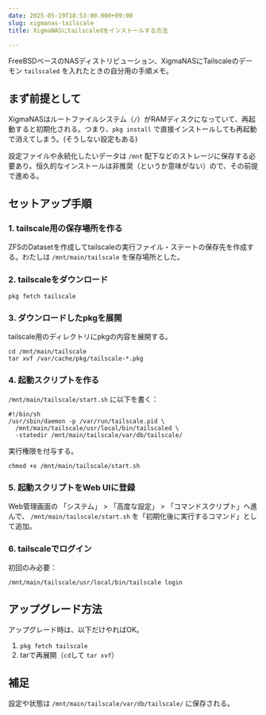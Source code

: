 ```yaml
---
date: 2025-05-19T18:53:00.000+09:00
slug: xigmanas-tailscale
title: XigmaNASにtailscaledをインストールする方法

---
```


FreeBSDベースのNASディストリビューション、XigmaNASにTailscaleのデーモン `tailscaled` を入れたときの自分用の手順メモ。


## まず前提として


XigmaNASはルートファイルシステム（`/`）がRAMディスクになっていて、再起動すると初期化される。つまり、`pkg install` で直接インストールしても再起動で消えてしまう。(そうしない設定もある)


設定ファイルや永続化したいデータは `/mnt` 配下などのストレージに保存する必要あり。恒久的なインストールは非推奨（というか意味がない）ので、その前提で進める。


## セットアップ手順


### 1. tailscale用の保存場所を作る


ZFSのDatasetを作成してtailscaleの実行ファイル・ステートの保存先を作成する。わたしは `/mnt/main/tailscale` を保存場所とした。


### 2. tailscaleをダウンロード


```text
pkg fetch tailscale
```


### 3. ダウンロードしたpkgを展開


tailscale用のディレクトリにpkgの内容を展開する。


```text
cd /mnt/main/tailscale
tar xvf /var/cache/pkg/tailscale-*.pkg
```


### 4. 起動スクリプトを作る


`/mnt/main/tailscale/start.sh` に以下を書く：


```text
#!/bin/sh
/usr/sbin/daemon -p /var/run/tailscale.pid \
  /mnt/main/tailscale/usr/local/bin/tailscaled \
  -statedir /mnt/main/tailscale/var/db/tailscale/
```


実行権限を付与する。


```text
chmod +x /mnt/main/tailscale/start.sh
```


### 5. 起動スクリプトをWeb UIに登録


Web管理画面の 「システム」 > 「高度な設定」 > 「コマンドスクリプト」へ進んで、 `/mnt/main/tailscale/start.sh` を「初期化後に実行するコマンド」として追加。


### 6. tailscaleでログイン


初回のみ必要：


```text
/mnt/main/tailscale/usr/local/bin/tailscale login
```


## アップグレード方法


アップグレード時は、以下だけやればOK。

1. `pkg fetch tailscale`
2. tarで再展開（`cd`して `tar xvf`）

## 補足


設定や状態は `/mnt/main/tailscale/var/db/tailscale/` に保存される。

